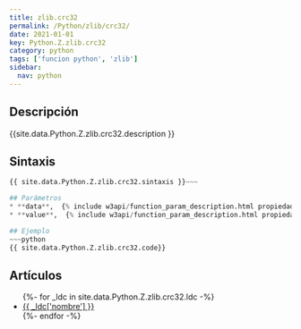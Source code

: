 ```yaml
---
title: zlib.crc32
permalink: /Python/zlib/crc32/
date: 2021-01-01
key: Python.Z.zlib.crc32
category: python
tags: ['funcion python', 'zlib']
sidebar: 
  nav: python
---
```


## Descripción
{{site.data.Python.Z.zlib.crc32.description }}

## Sintaxis
~~~python
{{ site.data.Python.Z.zlib.crc32.sintaxis }}~~~

## Parámetros
* **data**,  {% include w3api/function_param_description.html propiedad=site.data.Python.Z.zlib.crc32 valor="data" %}
* **value**,  {% include w3api/function_param_description.html propiedad=site.data.Python.Z.zlib.crc32 valor="value" %}

## Ejemplo
~~~python
{{ site.data.Python.Z.zlib.crc32.code}}
~~~

## Artículos
<ul>
{%- for _ldc in site.data.Python.Z.zlib.crc32.ldc -%}
   <li>
       <a href="{{_ldc['url'] }}">{{ _ldc['nombre'] }}</a>
   </li>
{%- endfor -%}
</ul>

